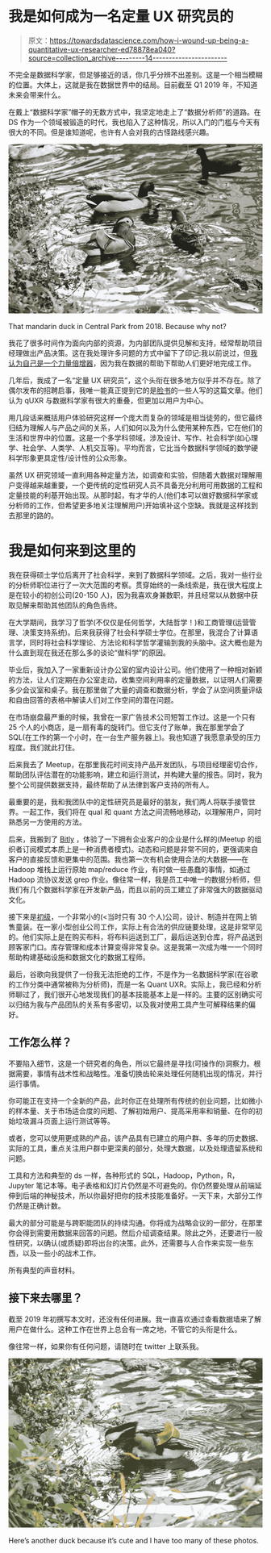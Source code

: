# 我是如何成为一名定量 UX 研究员的

> 原文：<https://towardsdatascience.com/how-i-wound-up-being-a-quantitative-ux-researcher-ed78878ea040?source=collection_archive---------14----------------------->

不完全是数据科学家，但足够接近的话，你几乎分辨不出差别。这是一个相当模糊的位置。大体上，这就是我在数据世界中的结局。目前截至 Q1 2019 年，不知道未来会带来什么。

在戴上“数据科学家”帽子的无数方式中，我坚定地走上了“数据分析师”的道路。在 DS 作为一个领域被锻造的时代，我也陷入了这种情况，所以入门的门槛与今天有很大的不同。但是谁知道呢，也许有人会对我的古怪路线感兴趣。

![](img/1aed00c30d2e9757efe9e29318a6e4bc.png)

That mandarin duck in Central Park from 2018\. Because why not?

我花了很多时间作为面向内部的资源，为内部团队提供见解和支持，经常帮助项目经理做出产品决策。这在我处理许多问题的方式中留下了印记:我以前说过，但[我认为自己是一个力量倍增器](/succeeding-as-a-data-scientist-in-small-companies-startups-92f59e22bd8c)，因为我在数据的帮助下帮助人们更好地完成工作。

几年后，我成了一名“定量 UX 研究员”，这个头衔在很多地方似乎并不存在。除了偶尔发布的招聘启事，我唯一能真正提到它的是[脸书](https://medium.com/facebook-research/how-quantitative-ux-research-differs-from-data-analytics-1bbf0903768b)的一些人写的这篇文章。他们认为 qUXR 与数据科学家有很大的重叠，但更加以用户为中心。

用几段话来概括用户体验研究这样一个庞大而复杂的领域是相当徒劳的，但它最终归结为理解人与产品之间的关系，人们如何以及为什么使用某种东西，它在他们的生活和世界中的位置。这是一个多学科领域，涉及设计、写作、社会科学(如心理学、社会学、人类学、人机交互等)。平均而言，它比当今数据科学领域的数学硬科学形象更具定性/设计性的公众形象。

虽然 UX 研究领域一直利用各种定量方法，如调查和实验，但随着大数据对理解用户变得越来越重要，一个更传统的定性研究人员不具备充分利用可用数据的工程和定量技能的利基开始出现。从那时起，有才华的人(他们本可以做好数据科学家或分析师的工作，但希望更多地关注理解用户)开始填补这个空缺。我就是这样找到去那里的路的。

# 我是如何来到这里的

我在获得硕士学位后离开了社会科学，来到了数据科学领域。之后，我对一些行业的分析师职位进行了一次大范围的考察。贯穿始终的一条线索是，我在很大程度上是在较小的初创公司(20-150 人)，因为我喜欢身兼数职，并且经常以从数据中获取见解来帮助其他团队的角色告终。

在大学期间，我学习了哲学(不仅仅是任何哲学，大陆哲学！)和工商管理(运营管理、决策支持系统)。后来我获得了社会科学硕士学位。在那里，我混合了计算语言学，同时将社会科学理论、方法论和科学哲学灌输到我的头脑中。这大概也是为什么直到现在我还在那么多的谈论“做科学”的原因。

毕业后，我加入了一家重新设计办公室的室内设计公司。他们使用了一种相对新颖的方法，让人们定期在办公室走动，收集空间利用率的定量数据，以证明人们需要多少会议室和桌子。我在那里做了大量的调查和数据分析，学会了从空间质量评级和自由回答的表格中解读人们对工作空间的潜在问题。

在市场崩盘最严重的时候，我曾在一家广告技术公司短暂工作过。这是一个只有 25 个人的小商店，是一扇有毒的旋转门。但它支付了账单，我在那里学会了 SQL(在工作的第一个小时，在一台生产服务器上)。我也知道了我愿意承受的压力程度。我们就此打住。

后来我去了 Meetup，在那里我花时间支持产品开发团队，与项目经理密切合作，帮助团队评估潜在的功能影响，建立和运行测试，并构建大量的报告。同时，我为整个公司提供数据支持，最终帮助了从法律到客户支持的所有人。

最重要的是，我和我团队中的定性研究员是最好的朋友，我们两人将联手接管世界。一起工作，我们将在 qual 和 quant 方法之间流畅地移动，以理解用户，同时熟悉另一方使用的方法。

后来，我搬到了 [Bitly](http://bitly.com) ，体验了一下拥有企业客户的企业是什么样的(Meetup 的组织者订阅模式本质上是一种消费者模式)。动态和问题是非常不同的，更强调来自客户的直接反馈和更集中的范围。我也第一次有机会使用合法的大数据——在 Hadoop 堆栈上运行原始 map/reduce 作业，有时做一些愚蠢的事情，如通过 Hadoop 流协议发送 grep 作业。像往常一样，我是员工中唯一的数据分析师，但我们有几个数据科学家在开发新产品，而且以前的员工建立了非常强大的数据驱动文化。

接下来是[初级](http://http;//primary.com)，一个非常小的(<当时只有 30 个人)公司，设计、制造并在网上销售童装。在一家小型创业公司工作，实际上有合法的供应链要处理，这是非常罕见的。他们实际上是在购买布料，将布料运送到工厂，最后运送到仓库，将产品送到顾客家门口。库存管理和成本计算变得非常复杂。这是我第一次成为唯一一个同时帮助构建基础设施和数据文化的数据工程师。

最后，谷歌向我提供了一份我无法拒绝的工作，不是作为一名数据科学家(在谷歌的工作分类中通常被称为分析师)，而是一名 Quant UXR。实际上，我已经和分析师聊过了，我们很开心地发现我们的基本技能基本上是一样的。主要的区别确实可以归结为我与产品团队的关系有多密切，以及我对使用工具产生可解释结果的偏好。

## 工作怎么样？

不要陷入细节，这是一个研究者的角色，所以它最终是寻找(可操作的)洞察力。根据需要，事情有战术性和战略性。准备切换齿轮来处理任何随机出现的情况，并行运行事情。

你可能正在支持一个全新的产品，此时你正在处理所有传统的创业问题，比如微小的样本量、关于市场适合度的问题、了解初始用户、提高采用率和销量、在你的初始垃圾漏斗页面上运行测试等等。

或者，您可以使用更成熟的产品，该产品具有已建立的用户群、多年的历史数据、实际的工具，重点关注用户群中更深奥的部分，处理大数据，以及处理遗留系统和问题。

工具和方法和典型的 ds 一样，各种形式的 SQL，Hadoop，Python，R，Jupyter 笔记本等。电子表格和幻灯片仍然是不可避免的。你仍然要处理从前端延伸到后端的神秘技术，所以你最好把你的技术技能准备好。一天下来，大部分工作仍然是正确计数。

最大的部分可能是与跨职能团队的持续沟通。你将成为战略会议的一部分，在那里你会得到需要用数据来回答的问题。然后介绍调查结果。除此之外，还要进行一般性研究，以确认(或质疑)即将出台的决策。此外，还需要与人合作来实现一些东西，以及一些小的战术工作。

所有典型的声音材料。

## 接下来去哪里？

截至 2019 年初撰写本文时，还没有任何进展。我一直喜欢通过查看数据墙来了解用户在做什么。这种工作在世界上总会有一席之地，不管它的头衔是什么。

像往常一样，如果你有任何问题，请随时在 twitter 上联系我。

![](img/69ebe4d5bbae8272b52fdc6392c8d1f4.png)

Here’s another duck because it’s cute and I have too many of these photos.